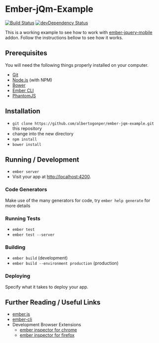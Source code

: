 # Ember-jQm-Example
[![Build Status](https://travis-ci.org/albertogonper/ember-jqm-example.svg?branch=master)](https://travis-ci.org/albertogonper/ember-jqm-example) [![devDependency Status](https://david-dm.org/albertogonper/ember-jqm-example/dev-status.svg)](https://david-dm.org/albertogonper/ember-jqm-example#info=devDependencies)

This is a working example to see how to work with [ember-jquery-mobile](https://github.com/albertogonper/ember-jquery-mobile) addon. Follow the instructions bellow to see how it works.

## Prerequisites

You will need the following things properly installed on your computer.

* [Git](http://git-scm.com/)
* [Node.js](http://nodejs.org/) (with NPM)
* [Bower](http://bower.io/)
* [Ember CLI](http://www.ember-cli.com/)
* [PhantomJS](http://phantomjs.org/)

## Installation

* `git clone https://github.com/albertogonper/ember-jqm-example.git` this repository
* change into the new directory
* `npm install`
* `bower install`

## Running / Development

* `ember server`
* Visit your app at [http://localhost:4200](http://localhost:4200).

### Code Generators

Make use of the many generators for code, try `ember help generate` for more details

### Running Tests

* `ember test`
* `ember test --server`

### Building

* `ember build` (development)
* `ember build --environment production` (production)

### Deploying

Specify what it takes to deploy your app.

## Further Reading / Useful Links

* [ember.js](http://emberjs.com/)
* [ember-cli](http://www.ember-cli.com/)
* Development Browser Extensions
  * [ember inspector for chrome](https://chrome.google.com/webstore/detail/ember-inspector/bmdblncegkenkacieihfhpjfppoconhi)
  * [ember inspector for firefox](https://addons.mozilla.org/en-US/firefox/addon/ember-inspector/)

